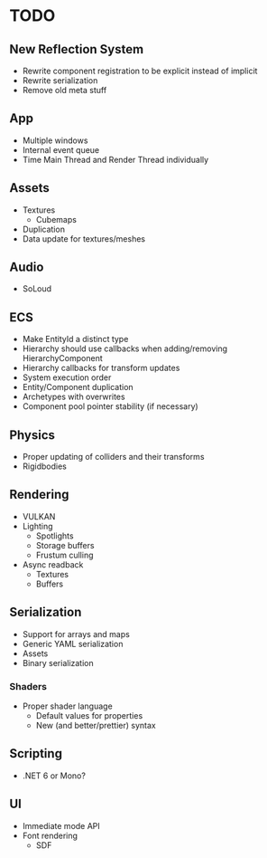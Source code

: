 # TODO

## New Reflection System
- Rewrite component registration to be explicit instead of implicit
- Rewrite serialization
- Remove old meta stuff

## App
- Multiple windows
- Internal event queue
- Time Main Thread and Render Thread individually

## Assets
- Textures
    - Cubemaps
- Duplication
- Data update for textures/meshes

## Audio
- SoLoud

## ECS
- Make EntityId a distinct type
- Hierarchy should use callbacks when adding/removing HierarchyComponent
- Hierarchy callbacks for transform updates
- System execution order
- Entity/Component duplication
- Archetypes with overwrites
- Component pool pointer stability (if necessary)

## Physics
- Proper updating of colliders and their transforms
- Rigidbodies

## Rendering
- VULKAN
- Lighting
	- Spotlights
    - Storage buffers
	- Frustum culling
- Async readback
	- Textures
	- Buffers

## Serialization
- Support for arrays and maps
- Generic YAML serialization
- Assets
- Binary serialization

### Shaders
- Proper shader language
    - Default values for properties
	- New (and better/prettier) syntax

## Scripting
- .NET 6 or Mono?

## UI
- Immediate mode API
- Font rendering
    - SDF
